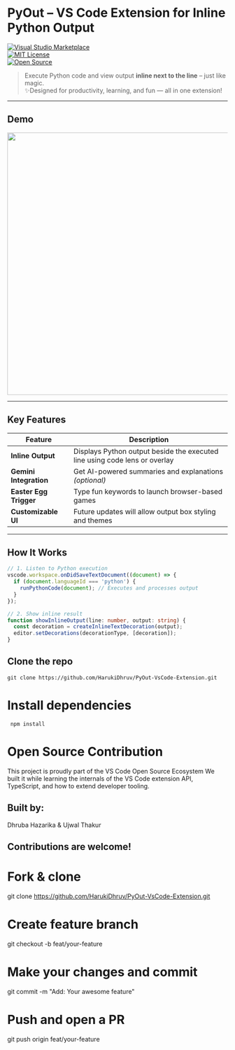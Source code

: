 #  PyOut – VS Code Extension for Inline Python Output

[![Visual Studio Marketplace](https://img.shields.io/badge/VSCode-PyOut-blue?logo=visualstudiocode)](https://marketplace.visualstudio.com/)  
[![MIT License](https://img.shields.io/github/license/HarukiDhruv/PyOut-VsCode-Extension)](LICENSE)  
[![Open Source](https://img.shields.io/badge/Open%20Source-Contribution%20Welcome-brightgreen)](https://github.com/HarukiDhruv/PyOut-VsCode-Extension/issues)

>  Execute Python code and view output **inline next to the line** – just like magic.  
> ✨Designed for productivity, learning, and fun — all in one extension!

---

##  Demo

<img src="https://github.com/HarukiDhruv/PyOut-VsCode-Extension/assets/demo.gif" width="600"/>

---

##  Key Features

| Feature                   | Description                                                                 |
|---------------------------|----------------------------------------------------------------------------- |
|  **Inline Output**        | Displays Python output beside the executed line using code lens or overlay    |
|  **Gemini Integration**   | Get AI-powered summaries and explanations *(optional)*                         |
|  **Easter Egg Trigger**   | Type fun keywords to launch browser-based games                                |             |
|  **Customizable UI**      | Future updates will allow output box styling and themes                       |

---

##  How It Works

```ts
// 1. Listen to Python execution
vscode.workspace.onDidSaveTextDocument((document) => {
  if (document.languageId === 'python') {
    runPythonCode(document); // Executes and processes output
  }
});

// 2. Show inline result
function showInlineOutput(line: number, output: string) {
  const decoration = createInlineTextDecoration(output);
  editor.setDecorations(decorationType, [decoration]);
}
```

## Clone the repo
```git clone https://github.com/HarukiDhruv/PyOut-VsCode-Extension.git ```

# Install dependencies
```cd PyOut-VsCode-Extension
 npm install
```

# Open Source Contribution
This project is proudly part of the VS Code Open Source Ecosystem 
We built it while learning the internals of the VS Code extension API, TypeScript, and how to extend developer tooling.

## Built by:
Dhruba Hazarika & Ujwal Thakur 

## Contributions are welcome!

# Fork & clone
git clone https://github.com/HarukiDhruv/PyOut-VsCode-Extension.git

# Create feature branch
git checkout -b feat/your-feature

# Make your changes and commit
git commit -m "Add: Your awesome feature"

# Push and open a PR
git push origin feat/your-feature

